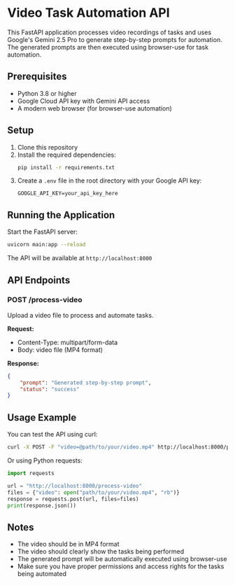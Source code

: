 # Video Task Automation API

This FastAPI application processes video recordings of tasks and uses Google's Gemini 2.5 Pro to generate step-by-step prompts for automation. The generated prompts are then executed using browser-use for task automation.

## Prerequisites

- Python 3.8 or higher
- Google Cloud API key with Gemini API access
- A modern web browser (for browser-use automation)

## Setup

1. Clone this repository
2. Install the required dependencies:
   ```bash
   pip install -r requirements.txt
   ```
3. Create a `.env` file in the root directory with your Google API key:
   ```
   GOOGLE_API_KEY=your_api_key_here
   ```

## Running the Application

Start the FastAPI server:
```bash
uvicorn main:app --reload
```

The API will be available at `http://localhost:8000`

## API Endpoints

### POST /process-video
Upload a video file to process and automate tasks.

**Request:**
- Content-Type: multipart/form-data
- Body: video file (MP4 format)

**Response:**
```json
{
    "prompt": "Generated step-by-step prompt",
    "status": "success"
}
```

## Usage Example

You can test the API using curl:
```bash
curl -X POST -F "video=@path/to/your/video.mp4" http://localhost:8000/process-video
```

Or using Python requests:
```python
import requests

url = "http://localhost:8000/process-video"
files = {"video": open("path/to/your/video.mp4", "rb")}
response = requests.post(url, files=files)
print(response.json())
```

## Notes

- The video should be in MP4 format
- The video should clearly show the tasks being performed
- The generated prompt will be automatically executed using browser-use
- Make sure you have proper permissions and access rights for the tasks being automated 